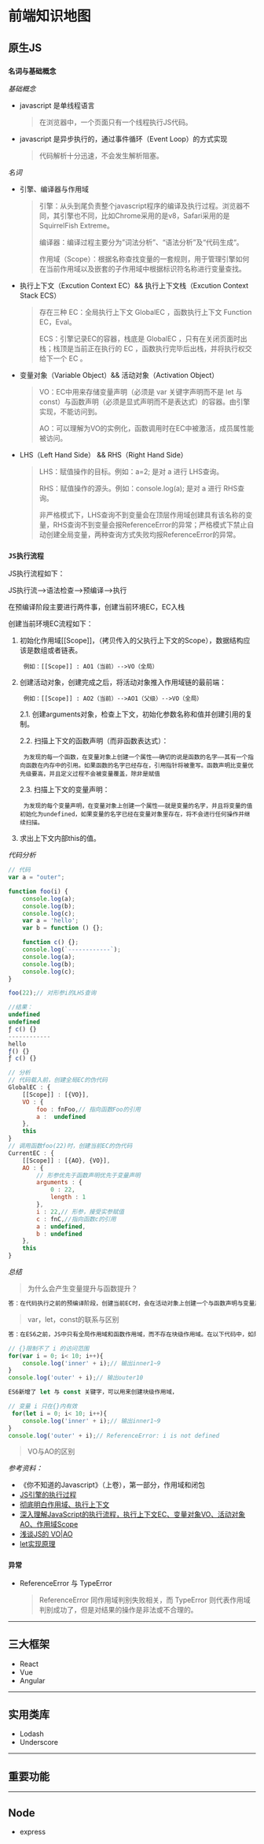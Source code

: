 # 前端知识地图

## **原生JS**

### `名词与基础概念`

*基础概念*
- javascript 是单线程语言
    > 在浏览器中，一个页面只有一个线程执行JS代码。

- javascript 是异步执行的，通过事件循环（Event Loop）的方式实现
    > 代码解析十分迅速，不会发生解析阻塞。

*名词*
- 引擎、编译器与作用域
    > 引擎：从头到尾负责整个javascript程序的编译及执行过程。浏览器不同，其引擎也不同，比如Chrome采用的是v8，Safari采用的是SquirrelFish Extreme。
    > 
    > 编译器：编译过程主要分为”词法分析”、“语法分析”及“代码生成“。
    >
    > 作用域（Scope）：根据名称查找变量的一套规则，用于管理引擎如何在当前作用域以及嵌套的子作用域中根据标识符名称进行变量查找。

- 执行上下文（Excution Context EC）&& 执行上下文栈（Excution Context Stack ECS）
    > 存在三种 EC：全局执行上下文  GlobalEC ，函数执行上下文  Function EC，Eval。
    > 
    > ECS：引擎记录EC的容器，栈底是 GlobalEC ，只有在关闭页面时出栈；栈顶是当前正在执行的 EC ，函数执行完毕后出栈，并将执行权交给下一个 EC 。

- 变量对象（Variable Object）&& 活动对象（Activation Object）
    > VO：EC中用来存储变量声明（必须是 var 关键字声明而不是 let 与 const）与函数声明（必须是显式声明而不是表达式）的容器。由引擎实现，不能访问到。
    > 
    > AO：可以理解为VO的实例化，函数调用时在EC中被激活，成员属性能被访问。

- LHS（Left Hand Side） && RHS（Right Hand Side）
    > LHS：赋值操作的目标。例如：a=2; 是对 a 进行 LHS查询。
    > 
    > RHS：赋值操作的源头。例如：console.log(a); 是对 a 进行 RHS查询。
    >
    > 非严格模式下，LHS查询不到变量会在顶层作用域创建具有该名称的变量，RHS查询不到变量会报ReferenceError的异常；严格模式下禁止自动创建全局变量，两种查询方式失败均报ReferenceError的异常。

### `JS执行流程`

JS执行流程如下：

JS执行流-->语法检查-->预编译-->执行

在预编译阶段主要进行两件事，创建当前环境EC，EC入栈

创建当前环境EC流程如下：

1. 初始化作用域[[Scope]]，（拷贝传入的父执行上下文的Scope），数据结构应该是数组或者链表。
 
        例如：[[Scope]] : AO1（当前）-->VO（全局）

2. 创建活动对象，创建完成之后，将活动对象推入作用域链的最前端：

        例如：[[Scope]] : AO2（当前）-->AO1（父级）-->VO（全局）

   2.1. 创建arguments对象，检查上下文，初始化参数名称和值并创建引用的复制。

    2.2. 扫描上下文的函数声明（而非函数表达式）：

        为发现的每一个函数，在变量对象上创建一个属性——确切的说是函数的名字——其有一个指向函数在内存中的引用。如果函数的名字已经存在，引用指针将被重写。函数声明比变量优先级要高，并且定义过程不会被变量覆盖，除非是赋值

    2.3. 扫描上下文的变量声明：

        为发现的每个变量声明，在变量对象上创建一个属性——就是变量的名字，并且将变量的值初始化为undefined，如果变量的名字已经在变量对象里存在，将不会进行任何操作并继续扫描。

3. 求出上下文内部this的值。

*代码分析*
```javascript
// 代码
var a = "outer";

function foo(i) {
    console.log(a);
    console.log(b);
    console.log(c);
    var a = 'hello';
    var b = function () {};

    function c() {};
    console.log(`------------`);
    console.log(a);
    console.log(b);
    console.log(c);
}

foo(22);// 对形参i的LHS查询

//结果：
undefined
undefined
ƒ c() {}
------------
hello
ƒ() {}
ƒ c() {}

// 分析
// 代码载入前，创建全局EC的伪代码
GlobalEC : {
    [[Scope]] : [{VO}],
    VO : {
        foo : fnFoo,// 指向函数Foo的引用
        a :  undefined
    },
    this
}
// 调用函数foo(22)时，创建当前EC的伪代码
CurrentEC : {
    [[Scope]] : [{AO}, {VO}],
    AO : {
        // 形参优先于函数声明优先于变量声明
        arguments : {
            0 : 22,
            length : 1
        },
        i : 22,// 形参，接受实参赋值
        c : fnC,//指向函数c的引用
        a : undefined,
        b : undefined
    },
    this
}
```

*总结*
> 为什么会产生变量提升与函数提升？

 ```javascript
 答：在代码执行之前的预编译阶段，创建当前EC时，会在活动对象上创建一个与函数声明与变量声明对应的属性，然后将活动对象推入作用域链。在查询变量时，是通过作用域链进行RHS查询。所以会查询到作用域链上已经定义的函数与变量。
 ```

> var，let，const的联系与区别

 ```javascript
 答：在ES6之前，JS中只有全局作用域和函数作用域，而不存在块级作用域。在以下代码中，如果只希望在for循环内部使用变量 i 是做不到的。

// {}限制不了 i 的访问范围
 for(var i = 0; i< 10; i++){ 
     console.log('inner' + i);// 输出inner1~9
 }
 console.log('outer' + i);// 输出outer10

 ES6新增了 let 与 const 关键字，可以用来创建块级作用域，

// 变量 i 只在{}内有效
  for(let i = 0; i< 10; i++){ 
     console.log('inner' + i);// 输出inner1~9
 }
 console.log('outer' + i);// ReferenceError: i is not defined
 ```

> VO与AO的区别

*参考资料：*

- 《你不知道的Javascript》（上卷），第一部分，作用域和闭包
- [JS引擎的执行过程](https://heyingye.github.io/2018/03/19/js%E5%BC%95%E6%93%8E%E7%9A%84%E6%89%A7%E8%A1%8C%E8%BF%87%E7%A8%8B%EF%BC%88%E4%B8%80%EF%BC%89/)
- [彻底明白作用域、执行上下文](https://segmentfault.com/a/1190000013915935)
- [深入理解JavaScript的执行流程，执行上下文EC、变量对象VO、活动对象AO、作用域Scope](https://blog.csdn.net/yangxinxiang84/article/details/113051811?utm_medium=distribute.pc_relevant.none-task-blog-BlogCommendFromMachineLearnPai2-1.control&dist_request_id=1328641.10297.16155372256670345&depth_1-utm_source=distribute.pc_relevant.none-task-blog-BlogCommendFromMachineLearnPai2-1.control)
- [浅谈JS的 VO|AO](https://blog.csdn.net/Ancecis/article/details/104382441)
- [let实现原理]()


### `异常`

- ReferenceError 与 TypeError
    > ReferenceError 同作用域判别失败相关，而 TypeError 则代表作用域判别成功了，但是对结果的操作是非法或不合理的。

---

## **三大框架**
- React
- Vue
- Angular

---

## **实用类库**
- Lodash
- Underscore
  
---

## **重要功能**

---

## **Node**
- express
